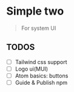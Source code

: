 # Simple two

> For system UI

## TODOS

- [ ] Tailwind css support
- [ ] Logo ui(MUI)
- [ ] Atom basics: buttons
- [ ] Guide & Publish npm
